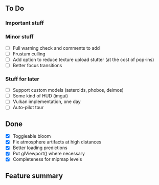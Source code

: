 ## To Do

### Important stuff

### Minor stuff
- [ ] Full warning check and comments to add
- [ ] Frustum culling
- [ ] Add option to reduce texture upload stutter (at the cost of pop-ins)
- [ ] Better focus transitions

### Stuff for later
- [ ] Support custom models (asteroids, phobos, deimos)
- [ ] Some kind of HUD (imgui)
- [ ] Vulkan implementation, one day
- [ ] Auto-pilot tour

## Done
- [x] Toggleable bloom
- [x] Fix atmosphere artifacts at high distances
- [x] Better loading predictions
- [x] Put glViewport() where necessary
- [x] Completeness for mipmap levels

## Feature summary
